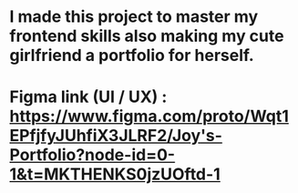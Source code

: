 # I made this project to master my frontend skills also making my cute girlfriend a portfolio for herself.
# Figma link (UI / UX) : https://www.figma.com/proto/Wqt1EPfjfyJUhfiX3JLRF2/Joy's-Portfolio?node-id=0-1&t=MKTHENKS0jzUOftd-1

